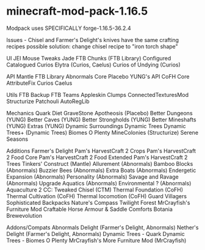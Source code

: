 # minecraft-mod-pack-1.16.5

Modpack uses SPECIFICALLY forge-1.16.5-36.2.4

Issues
    - Chisel and Farmer's Delight's knives have the same crafting recipes
        possible solution: change chisel recipe to "iron torch shape"

UI
    JEI
    Mouse Tweaks
    Jade
    FTB Chunks (FTB Library)
    Configured
    Catalogued
    Curios Elytra (Curios, Caelus)
    Curios of Undying (Curios)

API
    Mantle
    FTB Library
    Abnormals Core
    Placebo
    YUNG's API
    CoFH Core
    AttributeFix
    Curios
    Caelus

Utils
    FTB Backup
    FTB Teams
    Appleskin
    Clumps
    ConnectedTexturesMod
    Structurize
    Patchouli
    AutoRegLib

Mechanics
    Quark
    Diet
    GraveStone
    Apotheosis (Placebo)
    Better Dungeons (YUNG)
    Better Caves (YUNG)
    Better Strongholds (YUNG)
    Better Mineshafts (YUNG)
    Extras (YUNG)
    Dynamic Surroundings
    Dynamic Trees
    Dynamic Trees+ (Dynamic Trees)
    Biomes O Plenty
    MineColonies (Structurize)
    Serene Seasons

Additions
    Farmer's Delight
    Pam's HarvestCraft 2 Crops
    Pam's HarvestCraft 2 Food Core
    Pam's HarvestCraft 2 Food Extended
    Pam's HarvestCraft 2 Trees
    Tinkers' Construct (Mantle)
    Allurement (Abnormals)
    Bamboo Blocks (Abnormals)
    Buzzier Bees (Abnormals)
    Extra Boats (Abnormals)
    Endergetic Expansion (Abnormals)
    Personality (Abnormals)
    Savage and Ravage (Abnormals)
    Upgrade Aquatics (Abnormals)
    Environmental ? (Abnormals)
    Aquaculture 2
    CC: Tweaked
    Chisel (CTM)
    Thermal Foundation (CoFH)
    Thermal Cultivation (CoFH)
    Thermal locomotion (CoFH)
    Guard Villagers
    Sophisticated Backpacks
    Nature's Compass
    Twilight Forest
    MrCrayfish's Furniture Mod
    Craftable Horse Armour & Saddle
    Comforts
    Botania
    Brewevolution

Addons/Compats
    Abnormals Delight (Farmer's Delight, Abnormals)
    Nether's Delight (Farmer's Delight, Abnormals)
    Dynamic Trees - Quark
    Dynamic Trees - Biomes O Plenty
    MrCrayfish's More Furniture Mod (MrCrayfish)
